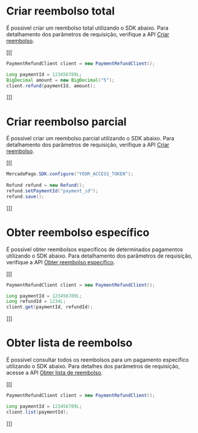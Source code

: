 # Criar reembolso total

É possível criar um reembolso total utilizando o SDK abaixo. Para detalhamento dos parâmetros de requisição, verifique a API [Criar reembolso](https://www.mercadopago[FAKER][URL][DOMAIN]/developers/pt/reference/chargebacks/_payments_id_refunds/post). 

[[[
```java
PaymentRefundClient client = new PaymentRefundClient();

Long paymentId = 123456789L;
BigDecimal amount = new BigDecimal("5");
client.refund(paymentId, amount);
```
]]]

# Criar reembolso parcial

É possível criar um reembolso parcial utilizando o SDK abaixo. Para detalhamento dos parâmetros de requisição, verifique a API [Criar reembolso](https://www.mercadopago[FAKER][URL][DOMAIN]/developers/pt/reference/chargebacks/_payments_id_refunds/post).  

[[[
```java
MercadoPago.SDK.configure("YOUR_ACCESS_TOKEN");
 
Refund refund = new Refund();
refund.setPaymentId("payment_id");
refund.save();
```
]]]

# Obter reembolso específico

É possível obter reembolsos específicos de determinados pagamentos utilizando o SDK abaixo. Para detalhamento dos parâmetros de requisição, verifique a API [Obter reembolso específico](https://www.mercadopago[FAKER][URL][DOMAIN]/developers/pt/reference/chargebacks/_payments_id_refunds_refund_id/get).

[[[
```java
PaymentRefundClient client = new PaymentRefundClient();

Long paymentId = 123456789L;
Long refundId = 1234L;
client.get(paymentId, refundId);
```
]]]

# Obter lista de reembolso

É possível consultar todos os reembolsos para um pagamento específico utilizando o SDK abaixo. Para detalhes dos parâmetros de requisição, acesse a API [Obter lista de reembolso](https://www.mercadopago[FAKER][URL][DOMAIN]/developers/pt/reference/chargebacks/_payments_id_refunds/get).

[[[
```java
PaymentRefundClient client = new PaymentRefundClient();

Long paymentId = 123456789L;
client.list(paymentId);
```
]]]